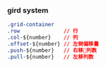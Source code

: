 ### gird system

``` css
.grid-container 
.row              // 行
.col-${number}    // 列
.offset-${number} // 左侧偏移量
.push-${number}   // 右移列数
.pull-${number}   // 左移列数
```